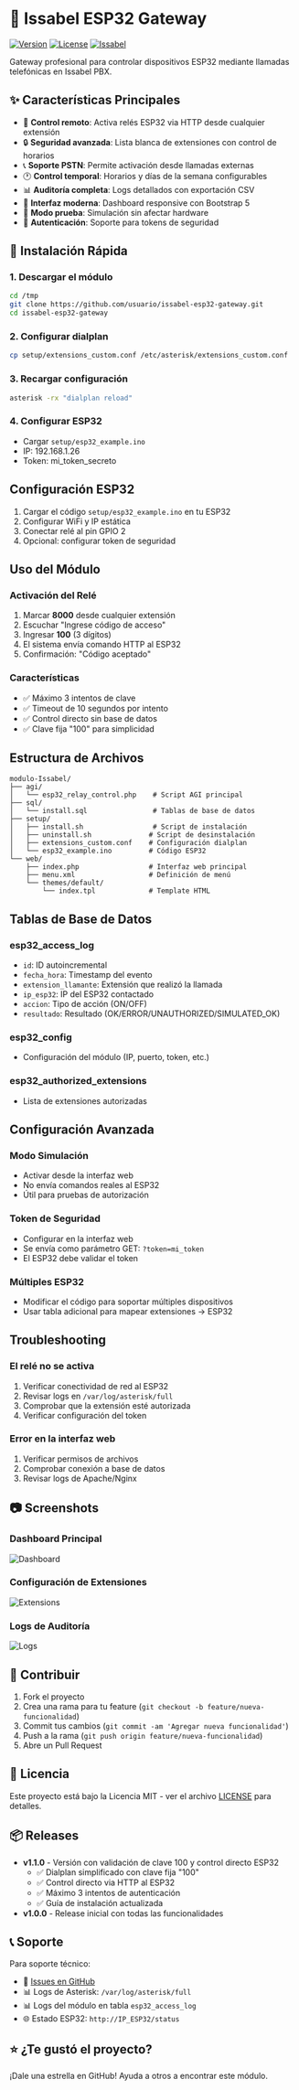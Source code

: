 # 🔌 Issabel ESP32 Gateway

[![Version](https://img.shields.io/badge/version-1.1.0-blue.svg)](https://github.com/usuario/issabel-esp32-gateway)
[![License](https://img.shields.io/badge/license-MIT-green.svg)](LICENSE)
[![Issabel](https://img.shields.io/badge/Issabel-5.x-orange.svg)](https://www.issabel.org/)

Gateway profesional para controlar dispositivos ESP32 mediante llamadas telefónicas en Issabel PBX.

## ✨ Características Principales

- 🔌 **Control remoto**: Activa relés ESP32 via HTTP desde cualquier extensión
- 🔒 **Seguridad avanzada**: Lista blanca de extensiones con control de horarios
- 📞 **Soporte PSTN**: Permite activación desde llamadas externas
- 🕐 **Control temporal**: Horarios y días de la semana configurables
- 📊 **Auditoría completa**: Logs detallados con exportación CSV
- 🎨 **Interfaz moderna**: Dashboard responsive con Bootstrap 5
- 🧪 **Modo prueba**: Simulación sin afectar hardware
- 🔐 **Autenticación**: Soporte para tokens de seguridad

## 🚀 Instalación Rápida

### 1. Descargar el módulo
```bash
cd /tmp
git clone https://github.com/usuario/issabel-esp32-gateway.git
cd issabel-esp32-gateway
```

### 2. Configurar dialplan
```bash
cp setup/extensions_custom.conf /etc/asterisk/extensions_custom.conf
```

### 3. Recargar configuración
```bash
asterisk -rx "dialplan reload"
```

### 4. Configurar ESP32
- Cargar `setup/esp32_example.ino`
- IP: 192.168.1.26
- Token: mi_token_secreto

## Configuración ESP32

1. Cargar el código `setup/esp32_example.ino` en tu ESP32
2. Configurar WiFi y IP estática
3. Conectar relé al pin GPIO 2
4. Opcional: configurar token de seguridad

## Uso del Módulo

### Activación del Relé
1. Marcar **8000** desde cualquier extensión
2. Escuchar "Ingrese código de acceso"
3. Ingresar **100** (3 dígitos)
4. El sistema envía comando HTTP al ESP32
5. Confirmación: "Código aceptado"

### Características
- ✅ Máximo 3 intentos de clave
- ✅ Timeout de 10 segundos por intento
- ✅ Control directo sin base de datos
- ✅ Clave fija "100" para simplicidad

## Estructura de Archivos

```
modulo-Issabel/
├── agi/
│   └── esp32_relay_control.php    # Script AGI principal
├── sql/
│   └── install.sql                # Tablas de base de datos
├── setup/
│   ├── install.sh                 # Script de instalación
│   ├── uninstall.sh              # Script de desinstalación
│   ├── extensions_custom.conf    # Configuración dialplan
│   └── esp32_example.ino         # Código ESP32
└── web/
    ├── index.php                 # Interfaz web principal
    ├── menu.xml                  # Definición de menú
    └── themes/default/
        └── index.tpl             # Template HTML
```

## Tablas de Base de Datos

### esp32_access_log
- `id`: ID autoincremental
- `fecha_hora`: Timestamp del evento
- `extension_llamante`: Extensión que realizó la llamada
- `ip_esp32`: IP del ESP32 contactado
- `accion`: Tipo de acción (ON/OFF)
- `resultado`: Resultado (OK/ERROR/UNAUTHORIZED/SIMULATED_OK)

### esp32_config
- Configuración del módulo (IP, puerto, token, etc.)

### esp32_authorized_extensions
- Lista de extensiones autorizadas

## Configuración Avanzada

### Modo Simulación
- Activar desde la interfaz web
- No envía comandos reales al ESP32
- Útil para pruebas de autorización

### Token de Seguridad
- Configurar en la interfaz web
- Se envía como parámetro GET: `?token=mi_token`
- El ESP32 debe validar el token

### Múltiples ESP32
- Modificar el código para soportar múltiples dispositivos
- Usar tabla adicional para mapear extensiones → ESP32

## Troubleshooting

### El relé no se activa
1. Verificar conectividad de red al ESP32
2. Revisar logs en `/var/log/asterisk/full`
3. Comprobar que la extensión esté autorizada
4. Verificar configuración del token

### Error en la interfaz web
1. Verificar permisos de archivos
2. Comprobar conexión a base de datos
3. Revisar logs de Apache/Nginx

## 📷 Screenshots

### Dashboard Principal
![Dashboard](docs/images/dashboard.png)

### Configuración de Extensiones
![Extensions](docs/images/extensions.png)

### Logs de Auditoría
![Logs](docs/images/logs.png)

## 🤝 Contribuir

1. Fork el proyecto
2. Crea una rama para tu feature (`git checkout -b feature/nueva-funcionalidad`)
3. Commit tus cambios (`git commit -am 'Agregar nueva funcionalidad'`)
4. Push a la rama (`git push origin feature/nueva-funcionalidad`)
5. Abre un Pull Request

## 📝 Licencia

Este proyecto está bajo la Licencia MIT - ver el archivo [LICENSE](LICENSE) para detalles.

## 📦 Releases

- **v1.1.0** - Versión con validación de clave 100 y control directo ESP32
  - ✅ Dialplan simplificado con clave fija "100"
  - ✅ Control directo via HTTP al ESP32
  - ✅ Máximo 3 intentos de autenticación
  - ✅ Guía de instalación actualizada
- **v1.0.0** - Release inicial con todas las funcionalidades

## 📞 Soporte

Para soporte técnico:
- 📝 [Issues en GitHub](https://github.com/usuario/issabel-esp32-gateway/issues)
- 📊 Logs de Asterisk: `/var/log/asterisk/full`
- 📊 Logs del módulo en tabla `esp32_access_log`
- 🌐 Estado ESP32: `http://IP_ESP32/status`

## ⭐ ¿Te gustó el proyecto?

¡Dale una estrella en GitHub! Ayuda a otros a encontrar este módulo.